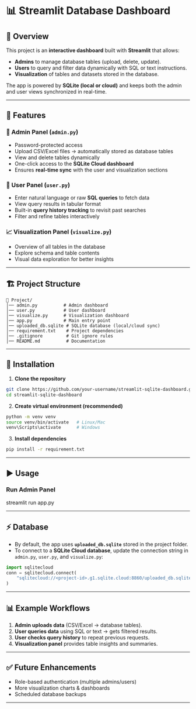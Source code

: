 # 📊 Streamlit Database Dashboard

## 📌 Overview

This project is an **interactive dashboard** built with **Streamlit** that allows:

* **Admins** to manage database tables (upload, delete, update).
* **Users** to query and filter data dynamically with SQL or text instructions.
* **Visualization** of tables and datasets stored in the database.

The app is powered by **SQLite (local or cloud)** and keeps both the admin and user views synchronized in real-time.

---

## 🚀 Features

### 🔑 Admin Panel (`admin.py`)

* Password-protected access
* Upload CSV/Excel files → automatically stored as database tables
* View and delete tables dynamically
* One-click access to the **SQLite Cloud dashboard**
* Ensures **real-time sync** with the user and visualization sections

### 👥 User Panel (`user.py`)

* Enter natural language or raw **SQL queries** to fetch data
* View query results in tabular format
* Built-in **query history tracking** to revisit past searches
* Filter and refine tables interactively

### 📈 Visualization Panel (`visualize.py`)

* Overview of all tables in the database
* Explore schema and table contents
* Visual data exploration for better insights

---

## 🏗️ Project Structure

```
📂 Project/
│── admin.py          # Admin dashboard
│── user.py           # User dashboard
│── visualize.py      # Visualization dashboard
│── app.py            # Main entry point
│── uploaded_db.sqlite # SQLite database (local/cloud sync)
│── requirement.txt    # Project dependencies
│── .gitignore         # Git ignore rules
│── README.md          # Documentation
```

---

## 🔧 Installation

1. **Clone the repository**

```bash
git clone https://github.com/your-username/streamlit-sqlite-dashboard.git
cd streamlit-sqlite-dashboard
```

2. **Create virtual environment (recommended)**

```bash
python -m venv venv
source venv/bin/activate   # Linux/Mac
venv\Scripts\activate      # Windows
```

3. **Install dependencies**

```bash
pip install -r requirement.txt
```

---

## ▶️ Usage

### Run Admin Panel

streamlit run app.py

---

## ⚡ Database

* By default, the app uses **`uploaded_db.sqlite`** stored in the project folder.
* To connect to a **SQLite Cloud database**, update the connection string in `admin.py`, `user.py`, and `visualize.py`:

```python
import sqlitecloud
conn = sqlitecloud.connect(
    "sqlitecloud://<project-id>.g1.sqlite.cloud:8860/uploaded_db.sqlite?apikey=<your-api-key>"
)
```

---

## 📊 Example Workflows

1. **Admin uploads data** (CSV/Excel → database tables).
2. **User queries data** using SQL or text → gets filtered results.
3. **User checks query history** to repeat previous requests.
4. **Visualization panel** provides table insights and summaries.

---

## ✅ Future Enhancements
* Role-based authentication (multiple admins/users)
* More visualization charts & dashboards
* Scheduled database backups

---
